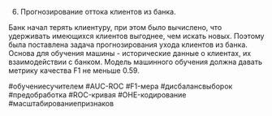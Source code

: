 6. Прогнозирование оттока клиентов из банка.

Банк начал терять клиентуру, при этом было вычислено, что удерживать имеющихся клиентов выгоднее, чем искать новых. Поэтому была поставлена задача прогнозирования ухода клиентов из банка. Основа для обучения машины - исторические данные о клиентах, их взаимодействии с банком. 
Модель машинного обучения должна давать метрику качества F1 не меньше 0.59.

#обучениесучителем #AUC-ROC #F1-мера #дисбалансвыборок #предобработка #ROC-кривая #OHE-кодирование #масштабированиепризнаков 
